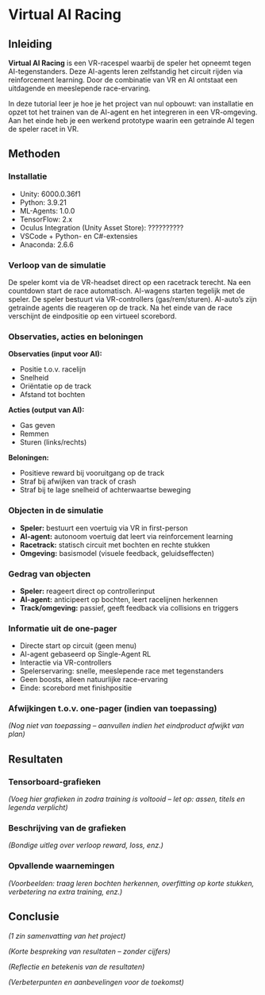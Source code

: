 # Virtual AI Racing

## Inleiding

**Virtual AI Racing** is een VR-racespel waarbij de speler het opneemt tegen AI-tegenstanders. Deze AI-agents leren zelfstandig het circuit rijden via reinforcement learning. Door de combinatie van VR en AI ontstaat een uitdagende en meeslepende race-ervaring.

In deze tutorial leer je hoe je het project van nul opbouwt: van installatie en opzet tot het trainen van de AI-agent en het integreren in een VR-omgeving. Aan het einde heb je een werkend prototype waarin een getrainde AI tegen de speler racet in VR.

## Methoden

### Installatie

- Unity: 6000.0.36f1
- Python: 3.9.21
- ML-Agents: 1.0.0
- TensorFlow: 2.x
- Oculus Integration (Unity Asset Store): ??????????
- VSCode + Python- en C#-extensies
- Anaconda: 2.6.6

### Verloop van de simulatie

De speler komt via de VR-headset direct op een racetrack terecht. Na een countdown start de race automatisch. AI-wagens starten tegelijk met de speler. De speler bestuurt via VR-controllers (gas/rem/sturen). AI-auto’s zijn getrainde agents die reageren op de track. Na het einde van de race verschijnt de eindpositie op een virtueel scorebord.

### Observaties, acties en beloningen

**Observaties (input voor AI):**

- Positie t.o.v. racelijn
- Snelheid
- Oriëntatie op de track
- Afstand tot bochten

**Acties (output van AI):**

- Gas geven
- Remmen
- Sturen (links/rechts)

**Beloningen:**

- Positieve reward bij vooruitgang op de track
- Straf bij afwijken van track of crash
- Straf bij te lage snelheid of achterwaartse beweging

### Objecten in de simulatie

- **Speler:** bestuurt een voertuig via VR in first-person
- **AI-agent:** autonoom voertuig dat leert via reinforcement learning
- **Racetrack:** statisch circuit met bochten en rechte stukken
- **Omgeving:** basismodel (visuele feedback, geluidseffecten)

### Gedrag van objecten

- **Speler:** reageert direct op controllerinput
- **AI-agent:** anticipeert op bochten, leert racelijnen herkennen
- **Track/omgeving:** passief, geeft feedback via collisions en triggers

### Informatie uit de one-pager

- Directe start op circuit (geen menu)
- AI-agent gebaseerd op Single-Agent RL
- Interactie via VR-controllers
- Spelerservaring: snelle, meeslepende race met tegenstanders
- Geen boosts, alleen natuurlijke race-ervaring
- Einde: scorebord met finishpositie

### Afwijkingen t.o.v. one-pager (indien van toepassing)

_(Nog niet van toepassing – aanvullen indien het eindproduct afwijkt van plan)_

## Resultaten

### Tensorboard-grafieken

_(Voeg hier grafieken in zodra training is voltooid – let op: assen, titels en legenda verplicht)_

### Beschrijving van de grafieken

_(Bondige uitleg over verloop reward, loss, enz.)_

### Opvallende waarnemingen

_(Voorbeelden: traag leren bochten herkennen, overfitting op korte stukken, verbetering na extra training, enz.)_

## Conclusie

_(1 zin samenvatting van het project)_

_(Korte bespreking van resultaten – zonder cijfers)_

_(Reflectie en betekenis van de resultaten)_

_(Verbeterpunten en aanbevelingen voor de toekomst)_
